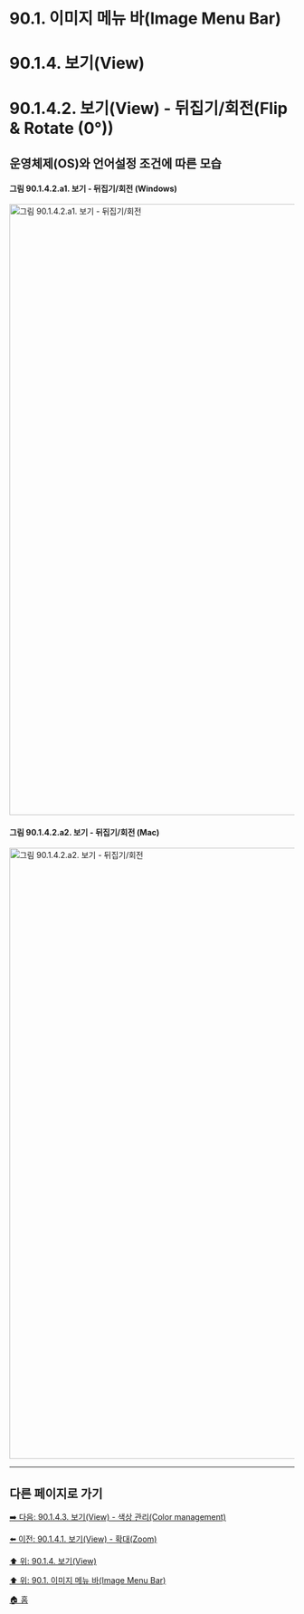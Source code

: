 # 90.1. 이미지 메뉴 바(Image Menu Bar)
# 90.1.4. 보기(View)
# 90.1.4.2. 보기(View) - 뒤집기/회전(Flip & Rotate (0°))
## 운영체제(OS)와 언어설정 조건에 따른 모습
#### 그림 90.1.4.2.a1. 보기 - 뒤집기/회전 (Windows)
<img width="1080" alt="그림 90.1.4.2.a1. 보기 - 뒤집기/회전" environment="MacOS:Sonoma 14.2.1 GIMP 2.10.36" src="https://github.com/wonder13662/gimp/assets/15767104/f27e2cfe-d86c-4f44-a82c-15d222347b2e">

#### 그림 90.1.4.2.a2. 보기 - 뒤집기/회전 (Mac)
<img width="1080" alt="그림 90.1.4.2.a2. 보기 - 뒤집기/회전" environment="MacOS:Sonoma 14.2.1 GIMP 2.10.36" src="https://github.com/wonder13662/gimp/assets/15767104/692c2004-d1a6-4529-8835-b437158c82ea">

***

## 다른 페이지로 가기

[➡️ 다음: 90.1.4.3. 보기(View) - 색상 관리(Color management)](./90-01-04-viewx-03-color_management.md)

[⬅️ 이전: 90.1.4.1. 보기(View) - 확대(Zoom)](./90-01-04-viewx-01-zoom.md)

[⬆️ 위: 90.1.4. 보기(View)](./90-01-04-view.md)

[⬆️ 위: 90.1. 이미지 메뉴 바(Image Menu Bar)](./90-01-00-image-menu-bar.md)

[🏠 홈](./00-home.md)
